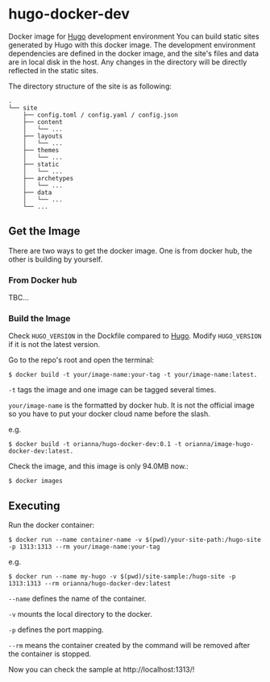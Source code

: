 # hugo-docker-dev
Docker image for [Hugo](https://gohugo.io/) development environment
You can build static sites generated by Hugo with this docker image. The development environment dependencies are defined in the docker image, and the site's files and data are in local disk in the host. Any changes in the directory will be directly reflected in the static sites.

The directory structure of the site is as following:
```
.
└── site
    ├── config.toml / config.yaml / config.json
    ├── content
    │   └── ...
    ├── layouts
    │   └── ...
    ├── themes
    │   └── ...
    ├── static
	│   └── ...
    ├── archetypes
    │   └── ...
    ├── data
    │   └── ...
    └── ...
```


## Get the Image
There are two ways to get the docker image. One is from docker hub, the other is building by yourself.

### From Docker hub
TBC...

### Build the Image
Check `HUGO_VERSION` in the Dockfile compared to [Hugo](https://github.com/gohugoio/hugo). Modify `HUGO_VERSION` if it is not the latest version.

Go to the repo's root and open the terminal:
```shell
$ docker build -t your/image-name:your-tag -t your/image-name:latest.
```
`-t` tags the image and one image can be tagged several times.

`your/image-name` is the formatted by docker hub. It is not the official image so you have to put your docker cloud name before the slash.

e.g.
```shell
$ docker build -t orianna/hugo-docker-dev:0.1 -t orianna/image-hugo-docker-dev:latest.
```

Check the image, and this image is only 94.0MB now.:
```shell
$ docker images
```

## Executing
Run the docker container:
```shell
$ docker run --name container-name -v $(pwd)/your-site-path:/hugo-site -p 1313:1313 --rm your/image-name:your-tag 
```
e.g.
```shell
$ docker run --name my-hugo -v $(pwd)/site-sample:/hugo-site -p 1313:1313 --rm orianna/hugo-docker-dev:latest
```
`--name` defines the name of the container.

`-v` mounts the local directory to the docker.

`-p` defines the port mapping.

`--rm` means the container created by the command will be removed after the container is stopped.

Now you can check the sample at http://localhost:1313/!
